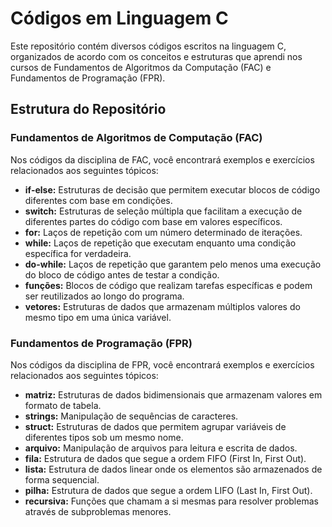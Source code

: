 # Códigos em Linguagem C

Este repositório contém diversos códigos escritos na linguagem C, organizados de acordo com os conceitos e estruturas que aprendi nos cursos de Fundamentos de Algoritmos da Computação (FAC) e Fundamentos de Programação (FPR).

## Estrutura do Repositório

### Fundamentos de Algoritmos de Computação (FAC)
Nos códigos da disciplina de FAC, você encontrará exemplos e exercícios relacionados aos seguintes tópicos:

- **if-else:** Estruturas de decisão que permitem executar blocos de código diferentes com base em condições.
- **switch:** Estruturas de seleção múltipla que facilitam a execução de diferentes partes do código com base em valores específicos.
- **for:** Laços de repetição com um número determinado de iterações.
- **while:** Laços de repetição que executam enquanto uma condição específica for verdadeira.
- **do-while:** Laços de repetição que garantem pelo menos uma execução do bloco de código antes de testar a condição.
- **funções:** Blocos de código que realizam tarefas específicas e podem ser reutilizados ao longo do programa.
- **vetores:** Estruturas de dados que armazenam múltiplos valores do mesmo tipo em uma única variável.

### Fundamentos de Programação (FPR)
Nos códigos da disciplina de FPR, você encontrará exemplos e exercícios relacionados aos seguintes tópicos:

- **matriz:** Estruturas de dados bidimensionais que armazenam valores em formato de tabela.
- **strings:** Manipulação de sequências de caracteres.
- **struct:** Estruturas de dados que permitem agrupar variáveis de diferentes tipos sob um mesmo nome.
- **arquivo:** Manipulação de arquivos para leitura e escrita de dados.
- **fila:** Estrutura de dados que segue a ordem FIFO (First In, First Out).
- **lista:** Estrutura de dados linear onde os elementos são armazenados de forma sequencial.
- **pilha:** Estrutura de dados que segue a ordem LIFO (Last In, First Out).
- **recursiva:** Funções que chamam a si mesmas para resolver problemas através de subproblemas menores.
